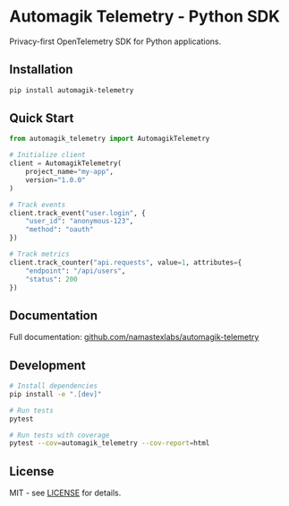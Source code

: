 # Automagik Telemetry - Python SDK

Privacy-first OpenTelemetry SDK for Python applications.

## Installation

```bash
pip install automagik-telemetry
```

## Quick Start

```python
from automagik_telemetry import AutomagikTelemetry

# Initialize client
client = AutomagikTelemetry(
    project_name="my-app",
    version="1.0.0"
)

# Track events
client.track_event("user.login", {
    "user_id": "anonymous-123",
    "method": "oauth"
})

# Track metrics
client.track_counter("api.requests", value=1, attributes={
    "endpoint": "/api/users",
    "status": 200
})
```

## Documentation

Full documentation: [github.com/namastexlabs/automagik-telemetry](https://github.com/namastexlabs/automagik-telemetry)

## Development

```bash
# Install dependencies
pip install -e ".[dev]"

# Run tests
pytest

# Run tests with coverage
pytest --cov=automagik_telemetry --cov-report=html
```

## License

MIT - see [LICENSE](../LICENSE) for details.
